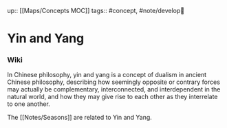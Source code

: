 up:: [[Maps/Concepts MOC]]
tags:: #concept, #note/develop🍃 

# Yin and Yang

### Wiki
In Chinese philosophy, yin and yang is a concept of dualism in ancient Chinese philosophy, describing how seemingly opposite or contrary forces may actually be complementary, interconnected, and interdependent in the natural world, and how they may give rise to each other as they interrelate to one another.

The [[Notes/Seasons]] are related to Yin and Yang.


